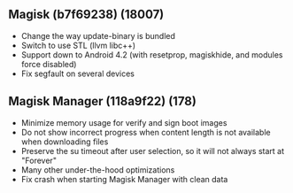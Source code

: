 ## Magisk (b7f69238) (18007)
- Change the way update-binary is bundled
- Switch to use STL (llvm libc++)
- Support down to Android 4.2 (with resetprop, magiskhide, and modules force disabled)
- Fix segfault on several devices

## Magisk Manager (118a9f22) (178)
- Minimize memory usage for verify and sign boot images
- Do not show incorrect progress when content length is not available when downloading files
- Preserve the su timeout after user selection, so it will not always start at "Forever"
- Many other under-the-hood optimizations
- Fix crash when starting Magisk Manager with clean data
